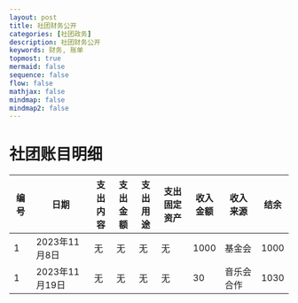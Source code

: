 ```yaml
---
layout: post
title: 社团财务公开
categories: [社团政务]
description: 社团财务公开
keywords: 财务, 账单
topmost: true
mermaid: false
sequence: false
flow: false
mathjax: false
mindmap: false
mindmap2: false
---
```


# 社团账目明细

| 编号 | 日期          | 支出<br>内容 | 支出<br>金额 | 支出<br>用途 | 支出<br>固定资产 | 收入<br>金额 | 收入<br>来源 | 结余 |
| ---- | ------------- | ------------ | ------------ | ------------ | ---------------- | ------------ | ------------ | ---- |
| 1    | 2023年11月8日 | 无           | 无           | 无           | 无               | 1000         | 基金会       | 1000 |
| 1    | 2023年11月19日 | 无           | 无           | 无           | 无               | 30         | 音乐会合作       | 1030 |
